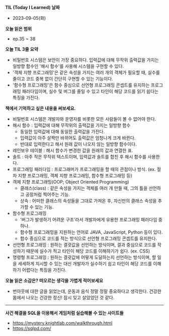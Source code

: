 **TIL (Today I Learned) 날짜**

- 2023-09-05(화)

**오늘 읽은 범위**

- ep.35 ~ 38

**오늘 TIL 3줄 요약**

- 비밀번호 시스템은 보안이 가장 중요하다. 입력값에 대해 무작위 출력값을 가지는 일방향 함수인 '해시 함수'를 사용해 시스템을 구현할 수 있다.
- '객체 지향 프로그래밍'은 같은 속성을 가지는 여러 개의 객체가 필요할 때, 실수를 줄이고 코드 중복 없이 간단히 구현할 수 있는 기능이다.
- '함수형 프로그래밍'은 함수 중심으로 선언형 프로그래밍 콘셉트를 유지하는 프로그래밍 패러다임이며, 실수 및 버그를 줄일 수 있고 타인이 해당 코드를 읽기 쉽다는 특징을 가진다.

**책에서 기억하고 싶은 내용을 써보세요.**

- 비밀번호 시스템은 개발자와 운영자를 비롯한 모든 사람들이 볼 수 없어야 한다.
- 해시 함수 : 입력값에 대해 무작위의 출력값을 가지는 일방향 함수
  - 동일한 입력값에 대해 동일한 출력값을 가진다.
  - 입력값이 아주 살짝만 바뀌어도 출력값은 엄청나게 크게 바뀐다.
  - 반대로 입력한다고 해서 원래 값이 나오지 않는 일방향 함수이다.
- 레인보우 테이블 : 해시 함수가 변경한 값을 원래의 값과 연결한 표.
- 솔트 : 아주 작은 무작위 텍스트이며, 입력값과 솔트를 합친 후 해시 함수를 사용한다.
- 프로그래밍 패러다임 : 프로그래머가 프로그래밍을 할 때의 관점이나 방식. (ex. 절차 지향 프로그래밍, 객체 지향 프로그래밍, 함수형 프로그래밍 등)
- 객체 지향 프로그래밍(OOP; Object Oriented Programming)
  - 클래스(class) : 같은 속성을 가지는 객체를 여러 개 만들 때, 그의 틀을 선언하고 공장처럼 찍어주는 기능.
  - 상속 : 어떠한 클래스의 속성들을 그대로 가져온 후, 자신만의 클래스 속성을 추가할 수 있는 기능.
- 함수형 프로그래밍
  - '버그가 발생하기 어려운 구조'라서 개발자에게 유용한 프로그래밍 패러다임 중 하나.
  - 함수형 프로그래밍을 지원하는 언어로 JAVA, JavaScript, Python 등이 있다.
  - 함수 중심으로 코드를 적는 방식으로 선언형 프로그래밍 콘셉트를 유지한다.
- 선언형 프로그래밍 : 원하는 결괏값을 선언하는 방식이며, 결과 중심으로 코드를 작성하기 때문에 실수가 적고 타인이 해당 코드를 이해하기가 쉽다. (ex. CSS)
- 명령형 프로그래밍 : 원하는 결괏값에 어떻게 도달하는지 선언하는 방식이며, 할 일을 세세하게 지시할 수 있는 대신 개발자가 실수하기 쉽고 타인이 해당 코드를 이해하기 어렵다는 특징을 가진다.

**오늘 읽은 소감은? 떠오르는 생각을 가볍게 적어보세요**

- 번아웃에 대한 글을 읽었는데, 운동과 음식 정말 정말 중요하다고 생각한다. 건강한 몸에서 나오는 건강한 정신! 잠시 잊고 살았었던 것 같다.

---

**사건 해결을 SQL을 이용해서 게임처럼 실습해볼 수 있는 사이트들**

- https://mystery.knightlab.com/walkthrough.html
- https://sqlpd.com/
